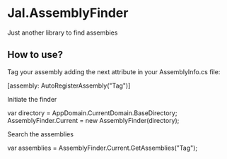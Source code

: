 # Jal.AssemblyFinder
Just another library to find assembies

## How to use?
Tag your assembly adding the next attribute in your AssemblyInfo.cs file:

  [assembly: AutoRegisterAssembly("Tag")]

Initiate the finder

  var directory = AppDomain.CurrentDomain.BaseDirectory;
  AssemblyFinder.Current = new AssemblyFinder(directory);

Search the assemblies

  var assemblies = AssemblyFinder.Current.GetAssemblies("Tag");





